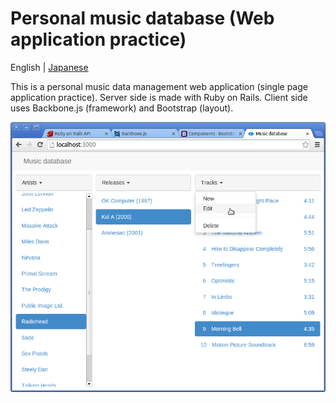 # Personal music database (Web application practice)

English | [Japanese](/README.ja.md)

This is a personal music data management web application (single page application practice). Server side is made with Ruby on Rails. Client side uses Backbone.js (framework) and Bootstrap (layout).

![Screen shot](/img/screenshot.png)


